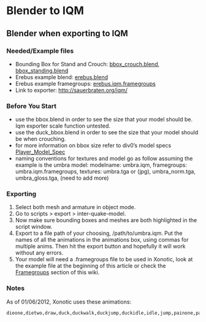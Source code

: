 Blender to IQM
==============

Blender when exporting to IQM
-----------------------------

### Needed/Example files

* Bounding Box for Stand and Crouch: [bbox_crouch.blend](assets/files/bbox_crouch_stand/bbox_crouch.blend), [bbox_standing.blend](assets/files/bbox_crouch_stand/bbox_standing.blend)
* Erebus example blend: [erebus.blend](https://gitlab.com/xonotic/mediasource/raw/master/models/player/erebus.blend)
* Erebus example framegroups: [erebus.iqm.framegroups](https://gitlab.com/xonotic/xonotic-data.pk3dir/raw/master/models/player/erebus.iqm.framegroups)
* Link to exporter: http://sauerbraten.org/iqm/

### Before You Start

* use the bbox.blend in order to see the size that your model should be. Iqm exporter scale function untested.
* use the duck_bbox.blend in order to see the size that your model should be when crouching.
* for more information on bbox size refer to div0’s model specs [Player_Model_Spec](Player_Model_Spec)
* naming conventions for textures and model go as follow assuming the example is the umbra model: modelname: umbra.iqm, framegroups: umbra.iqm.framegroups, textures: umbra.tga or (jpg), umbra_norm.tga, umbra_gloss.tga, (need to add more)

### Exporting

1. Select both mesh and armature in object mode.
2. Go to scripts \> export \> inter-quake-model.
3. Now make sure bounding boxes and meshes are both highlighted in the script window.
4. Export to a file path of your choosing, /path/to/umbra.iqm. Put the names of all the animations in the animations box, using commas for multiple anims. Then hit the export button and hopefully it will work without any errors.
5. Your model will need a .framegroups file to be used in Xonotic, look at the example file at the beginning of this article or check the [Framegroups](Framegroups) section of this wiki.

### Notes

As of 01/06/2012, Xonotic uses these animations:

    dieone,dietwo,draw,duck,duckwalk,duckjump,duckidle,idle,jump,painone,paintwo,shoot,taunt,run,runbackwards,strafeleft,straferight,deadone,deadtwo,forwardright,forwardleft,backright,backleft,melee,duckwalkbackwards,duckstrafeleft,duckstraferight,duckforwardright,duckwalkforwardleft,duckbackwardright,duckbackwardleft
